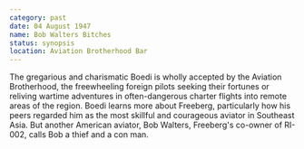 ```yaml
---
category: past
date: 04 August 1947
name: Bob Walters Bitches
status: synopsis
location: Aviation Brotherhood Bar
---
```

The gregarious and charismatic Boedi is wholly
accepted by the Aviation Brotherhood, the freewheeling foreign pilots
seeking their fortunes or reliving wartime adventures in often-dangerous
charter flights into remote areas of the region. Boedi
learns more about Freeberg, particularly how his peers regarded him as the most skillful and courageous aviator in Southeast Asia. But another American aviator, Bob Walters, Freeberg's co-owner of RI-002,  calls Bob a thief and a con man.

